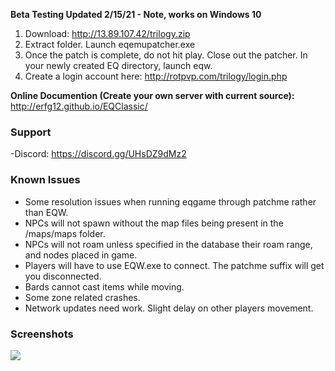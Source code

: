
**Beta Testing Updated 2/15/21 - Note, works on Windows 10**

1. Download: http://13.89.107.42/trilogy.zip
2. Extract folder. Launch eqemupatcher.exe
3. Once the patch is complete, do not hit play. Close out the patcher. In your newly created EQ directory, launch eqw.
4. Create a login account here: http://rotpvp.com/trilogy/login.php

**Online Documention (Create your own server with current source):** http://erfg12.github.io/EQClassic/

### Support

-Discord: https://discord.gg/UHsDZ9dMz2

### Known Issues

- Some resolution issues when running eqgame through patchme rather than EQW.
- NPCs will not spawn without the map files being present in the /maps/maps folder.
- NPCs will not roam unless specified in the database their roam range, and nodes placed in game.
- Players will have to use EQW.exe to connect. The patchme suffix will get you disconnected.
- Bards cannot cast items while moving.
- Some zone related crashes.
- Network updates need work. Slight delay on other players movement.

### Screenshots

![](https://newagesoldier.com/EQClassic/image0.jpg)
